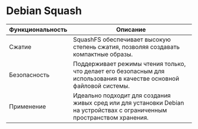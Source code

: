# Debian Squash

| Функциональность | Описание |
|------------------|----------|
| Сжатие           | SquashFS обеспечивает высокую степень сжатия, позволяя создавать компактные образы. |
| Безопасность      | Поддерживает режимы чтения только, что делает его безопасным для использования в качестве основной файловой системы. |
| Применение       | Идеально подходит для создания живых сред или для установки Debian на устройствах с ограниченным пространством хранения. |
